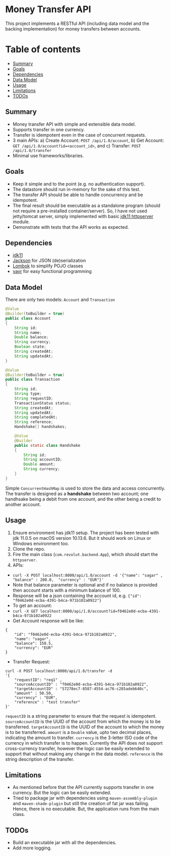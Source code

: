 # Money Transfer API

This project implements a RESTful API (including data model and the backing implementation) for money transfers between accounts.

Table of contents
=================

<!--ts-->
   * [Summary](#summary)
   * [Goals](#goals)
   * [Dependencies](#dependencies)
   * [Data Model](#data-model)
   * [Usage](#usage)
   * [Limitations](#limitations)
   * [TODOs](#todos)
<!--te-->
## Summary

- Money transfer API with simple and extensible data model.
- Supports transfer in one currency.
- Transfer is idempotent even in the case of concurrent requests.
- 3 main APIs: a) Create Account: ``POST /api/1.0/account``, b) Get Account: `GET /api/1.0/account?id=<account_id>`, and c) Transfer: `POST /api/1.0/transfer` 
- Minimal use frameworks/libraries.

## Goals
- Keep it simple and to the point (e.g. no authentication support).
- The datastore should run in-memory for the sake of this test.
- The transfer API should be able to handle concurrency and be idempotent.
- The final result should be executable as a standalone program (should not require a
pre-installed container/server). So, I have not used jetty/tomcat server, simply implemented with basic [jdk11 httpserver](https://docs.oracle.com/en/java/javase/11/docs/api/jdk.httpserver/com/sun/net/httpserver/package-summary.html) module.
- Demonstrate with tests that the API works as expected.

## Dependencies

- [jdk11](https://www.oracle.com/technetwork/java/javase/downloads/jdk11-downloads-5066655.html)
- [Jackson](https://github.com/FasterXML/jackson) for JSON (de)serialization
- [Lombok](https://projectlombok.org/) to simplify POJO classes
- [vavr](https://www.vavr.io/) for easy functional programming

## Data Model
There are only two models: `Account` and `Transaction`
```java
@Value
@Builder(toBuilder = true)
public class Account
{
    String id;
    String name;
    Double balance;
    String currency;
    Boolean state;
    String createdAt;
    String updatedAt;
}

@Value
@Builder(toBuilder = true)
public class Transaction
{
    String id;
    String type;
    String requestID;
    TransactionStatus status;
    String createdAt;
    String updatedAt;
    String completedAt;
    String reference;
    Handshake[] handshakes;

    @Value
    @Builder
    public static class Handshake
    {
        String id;
        String accountID;
        Double amount;
        String currency;
    }
}
```
Simple `ConcurrentHashMap` is used to store the data and access concurrently. The transfer is designed as a **handshake** between two account; one handhsake being a debit from one account, and the other being a credit to another account. 


## Usage

1. Ensure environment has jdk11 setup. The project has been tested with jdk 11.0.5 on macOS version 10.13.6. But it should work on Linux or Windows environment too.
2. Clone the repo.
3. Fire the main class (`com.revolut.backend.App`), which should start the `httpserver`. 
4. APIs:
- ```curl -X POST localhost:8000/api/1.0/account -d '{"name": "sagar" , "balance" : 200.0,  "currency" : "EUR"}'```
- Note that balance parameter is optional and if no balance is provided then account starts with a minimum balance of 100.
- Response will be a json containing the account id, e.g. `{"id": "f0462e0d-ecba-4391-b4ca-971b102a0922"}`
- To get an account: 
- `curl -X GET localhost:8000/api/1.0/account?id=f0462e0d-ecba-4391-b4ca-971b102a0922`
- Get Account response will be like:
```$xslt
{
    "id": "f0462e0d-ecba-4391-b4ca-971b102a0922",
    "name": "sagar",
    "balance": 150.5,
    "currency": "EUR"
}
```
- Transfer Request:
```$xslt
curl -X POST localhost:8000/api/1.0/transfer -d 
'{
    "requestID": "req1" , 
    "sourceAccountID" : "f0462e0d-ecba-4391-b4ca-971b102a0922", 
    "targetAccountID" : "57278ec7-8587-4554-ac76-c285adeb640c", 
    "amount" : 50.50,  
    "currency" : "EUR", 
    "reference" : "test transfer"
}'
```                        
`requestID` is a string parameter to ensure that the request is idempotent.
``sourceAccountID`` is the UUID of the account from which the money is to be transferred.
``targetAccountID`` is the UUID of the account to which the money is to be transferred.
``amount`` is a `Double` value, upto two decimal places, indicating the amount to transfer.
``currency`` is the 3-letter ISO code of the currency in which transfer is to happen. Currently the API does not support cross-currency transfer, however the logic can be easily extended to support that without making any change in the data model.
``reference`` is the string description of the transfer.

## Limitations

- As mentioned before that the API currently supports transfer in one currency. But the logic can be easily extended.
- Tried to package jar with dependencies using ``maven-assembly-plugin`` and `maven-shade-plugin` but still the creation of fat jar was failing. Hence, there is no executable. But, the application runs from the main class.

## TODOs

- Build an executable jar with all the dependencies.
- Add more logging.